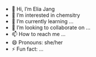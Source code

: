 - 👋 Hi, I’m Elia Jang
- 👀 I’m interested in chemsitry
- 🌱 I’m currently learning ... 
- 💞️ I’m looking to collaborate on ...
- 📫 How to reach me ... 
- 😄 Pronouns: she/her
- ⚡ Fun fact: ...

<!---
Elia-Jang/Elia-Jang is a ✨ special ✨ repository because its `README.md` (this file) appears on your GitHub profile.
You can click the Preview link to take a look at your changes.
--->
